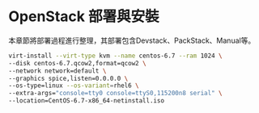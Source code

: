 # OpenStack 部署與安裝
本章節將部署過程進行整理，其部署包含Devstack、PackStack、Manual等。


```sh
virt-install --virt-type kvm --name centos-6.7 --ram 1024 \
--disk centos-6.7.qcow2,format=qcow2 \
--network network=default \
--graphics spice,listen=0.0.0.0 \
--os-type=linux --os-variant=rhel6 \
--extra-args="console=tty0 console=ttyS0,115200n8 serial" \
--location=CentOS-6.7-x86_64-netinstall.iso
```

